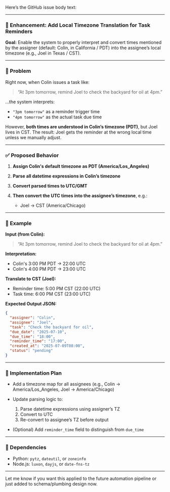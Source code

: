 Here’s the GitHub issue body text:

---

### 🚀 Enhancement: Add Local Timezone Translation for Task Reminders

**Goal:**
Enable the system to properly interpret and convert times mentioned by the assigner (default: Colin, in California / PDT) into the assignee’s local timezone (e.g., Joel in Texas / CST).

---

### 🧠 Problem

Right now, when Colin issues a task like:

> “At 3pm tomorrow, remind Joel to check the backyard for oil at 4pm.”

…the system interprets:

* `"3pm tomorrow"` as a reminder trigger time
* `"4pm tomorrow"` as the actual task due time

However, **both times are understood in Colin’s timezone (PDT)**, but Joel lives in CST. The result: Joel gets the reminder at the wrong local time unless we manually adjust.

---

### ✅ Proposed Behavior

1. **Assign Colin's default timezone as PDT (America/Los\_Angeles)**
2. **Parse all datetime expressions in Colin’s timezone**
3. **Convert parsed times to UTC/GMT**
4. **Then convert the UTC times into the assignee’s timezone**, e.g.:

   * Joel → CST (America/Chicago)

---

### 🧪 Example

**Input (from Colin):**

> “At 3pm tomorrow, remind Joel to check the backyard for oil at 4pm.”

**Interpretation:**

* Colin's 3:00 PM PDT → 22:00 UTC
* Colin's 4:00 PM PDT → 23:00 UTC

**Translate to CST (Joel):**

* Reminder time: 5:00 PM CST (22:00 UTC)
* Task time: 6:00 PM CST (23:00 UTC)

**Expected Output JSON:**

```json
{
  "assigner": "Colin",
  "assignee": "Joel",
  "task": "Check the backyard for oil",
  "due_date": "2025-07-10",
  "due_time": "18:00",
  "reminder_time": "17:00",
  "created_at": "2025-07-09T08:00",
  "status": "pending"
}
```

---

### 🔧 Implementation Plan

* Add a timezone map for all assignees (e.g., Colin → America/Los\_Angeles, Joel → America/Chicago)
* Update parsing logic to:

  1. Parse datetime expressions using assigner’s TZ
  2. Convert to UTC
  3. Re-convert to assignee’s TZ before output
* (Optional) Add `reminder_time` field to distinguish from `due_time`

---

### 🧱 Dependencies

* Python: `pytz`, `dateutil`, or `zoneinfo`
* Node.js: `luxon`, `dayjs`, or `date-fns-tz`

---

Let me know if you want this applied to the future automation pipeline or just added to schema/plumbing design now.
